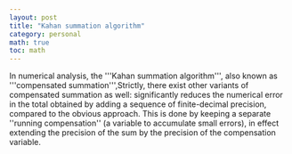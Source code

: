 ```yaml
---
layout: post
title: "Kahan summation algorithm"
category: personal
math: true
toc: math
---
```


In numerical analysis, the '''Kahan summation algorithm''', also known as '''compensated summation''',Strictly, there exist other variants of compensated summation as well: significantly reduces the numerical error in the total obtained by adding a sequence of finite-decimal precision, compared to the obvious approach. This is done by keeping a separate ''running compensation'' (a variable to accumulate small errors), in effect extending the precision of the sum by the precision of the compensation variable.

<math>n</math>

